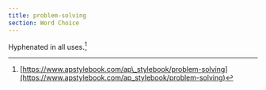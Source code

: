 ```yaml
---
title: problem-solving
section: Word Choice
---
```

Hyphenated in all uses.[^67]

[^67]: [https://www.apstylebook.com/ap\_stylebook/problem-solving](https://www.apstylebook.com/ap_stylebook/problem-solving)